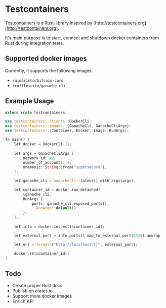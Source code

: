 # Testcontainers

Testcontainers is a Rust-library inspired by [http://testcontainers.org](http://testcontainers.org).

It's main purpose is to start, connect and shutdown docker containers from Rust during integration tests.

## Supported docker images

Currently, it supports the following images:

- `ruimarinho/bitcoin-core`
- `trufflesuite/ganache-cli`

## Example Usage

```rust
extern crate testcontainers;

use testcontainers::clients::DockerCli;
use testcontainers::images::{GanacheCli, GanacheCliArgs};
use testcontainers::{Container, Docker, Image, RunArgs};

fn main() {
    let docker = DockerCli {};
    
    let args = GanacheCliArgs {
        network_id: 42,
        number_of_accounts: 7,
        mnemonic: String::from("supersecure"),
    };

    let ganache_cli = GanacheCli::latest().with_args(args);

    let container_id = docker.run_detached(
        &ganache_cli,
        RunArgs {
            ports: ganache_cli.exposed_ports(),
            ..RunArgs::default()
        },
    );
    
    let info = docker.inspect(&container_id);

    let external_port = info.ports().map_to_external_port(8545).unwrap();

    let url = format!("http://localhost:{}", external_port);

    docker.rm(&container_id);
}

```

## Todo

- Create proper Rust docs
- Publish on crates.io
- Support more docker images
- Enrich API